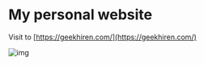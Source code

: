 # My personal website


Visit to [https://geekhiren.com/](https://geekhiren.com/)

![img](../img/hero-bg.png)

